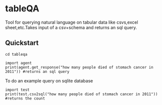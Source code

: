 # tableQA
Tool for querying natural language on tabular data like csvs,excel sheet,etc.Takes input of a csv+schema and returns an sql query.

## Quickstart


```
cd tableqa
```

```
import agent
print(agent.get_response("how many people died of stomach cancer in 2011")) #returns an sql query
```

To do an example query on sqlite database
```
import test
print(test.csv2sql("how many people died of stomach cancer in 2011")) #returns the count 
```
